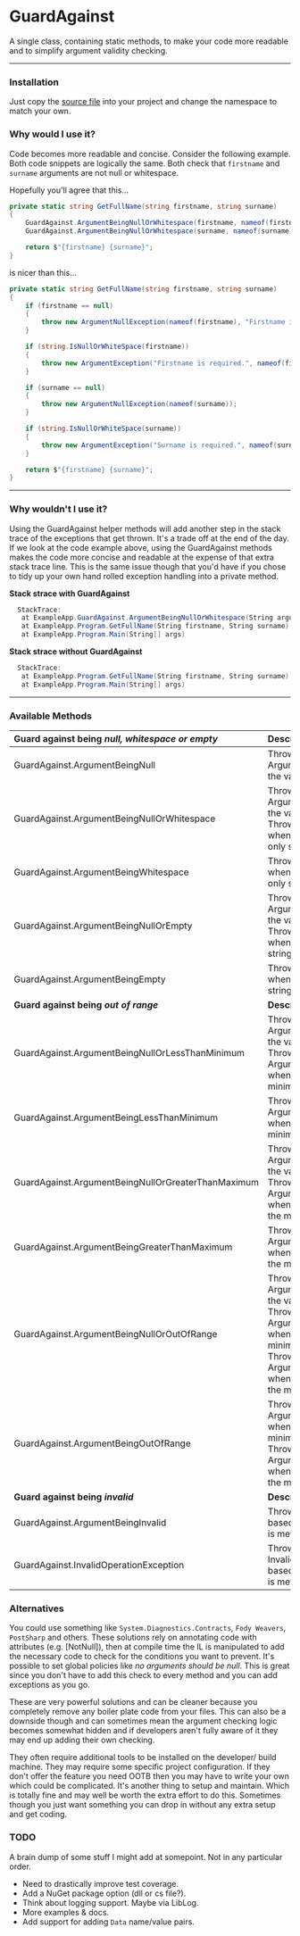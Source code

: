 # GuardAgainst
A single class, containing static methods, to make your code more readable and to simplify argument validity checking.

---

### Installation

Just copy the [source file](../master/GuardAgainstLib/GuardAgainst.cs) into your project and change the namespace to match your own.

### Why would I use it?

Code becomes more readable and concise. Consider the following example. 
Both code snippets are logically the same. Both check that `firstname` and `surname` arguments are not null or whitespace.

Hopefully you'll agree that this...

```csharp
private static string GetFullName(string firstname, string surname)
{
    GuardAgainst.ArgumentBeingNullOrWhitespace(firstname, nameof(firstname), "Firstname is required.");
    GuardAgainst.ArgumentBeingNullOrWhitespace(surname, nameof(surname), "Surname is required.");

    return $"{firstname} {surname}";
}
```

is nicer than this...

```csharp
private static string GetFullName(string firstname, string surname)
{
    if (firstname == null)
    {
        throw new ArgumentNullException(nameof(firstname), "Firstname is required.");
    }

    if (string.IsNullOrWhiteSpace(firstname))
    {
        throw new ArgumentException("Firstname is required.", nameof(firstname));
    }

    if (surname == null)
    {
        throw new ArgumentNullException(nameof(surname));
    }

    if (string.IsNullOrWhiteSpace(surname))
    {
        throw new ArgumentException("Surname is required.", nameof(surname));
    }

    return $"{firstname} {surname}";
}
```

---

### Why wouldn't I use it?

Using the GuardAgainst helper methods will add another step in the stack trace of the exceptions that get thrown.
It's a trade off at the end of the day. If we look at the code example above, using the GuardAgainst methods makes the code more concise and readable at the expense of that extra stack trace line.
This is the same issue though that you'd have if you chose to tidy up your own hand rolled exception handling into a private method.

**Stack strace with GuardAgainst**
```csharp
  StackTrace:
   at ExampleApp.GuardAgainst.ArgumentBeingNullOrWhitespace(String argumentValue, String argumentName, String exceptionMessage)
   at ExampleApp.Program.GetFullName(String firstname, String surname)
   at ExampleApp.Program.Main(String[] args)
```

**Stack strace without GuardAgainst**
```csharp
  StackTrace:
   at ExampleApp.Program.GetFullName(String firstname, String surname)
   at ExampleApp.Program.Main(String[] args)
```

---

### Available Methods

| Guard against being _null, whitespace or empty_                  | Description |
| :-                                         | :-            |
| GuardAgainst.ArgumentBeingNull             | Throws an ArgumentNullException when the value is null. |
| GuardAgainst.ArgumentBeingNullOrWhitespace | Throws an ArgumentNullException when the value is null. <br/>Throws an ArgumentException when the value is a whitespace only string. |
| GuardAgainst.ArgumentBeingWhitespace       | Throws an ArgumentException when the value is a whitespace only string. |
| GuardAgainst.ArgumentBeingNullOrEmpty      | Throws an ArgumentNullException when the value is null. <br/>Throws an ArgumentException when the value is an empty string. |
| GuardAgainst.ArgumentBeingEmpty            | Throws an ArgumentException when the value is an empty string. |
| **Guard against being _out of range_**                                    | **Description** |
| GuardAgainst.ArgumentBeingNullOrLessThanMinimum    | Throws an ArgumentNullException when the value is null. <br/>Throws an ArgumentOutOfRangeException when the value is less than the minimum allowed value. |
| GuardAgainst.ArgumentBeingLessThanMinimum          | Throws an ArgumentOutOfRangeException when the value is less than the minimum allowed value. |
| GuardAgainst.ArgumentBeingNullOrGreaterThanMaximum | Throws an ArgumentNullException when the value is null. <br/>Throws an ArgumentOutOfRangeException when the value is greater than the maximum allowed value. |
| GuardAgainst.ArgumentBeingGreaterThanMaximum       | Throws an ArgumentOutOfRangeException when the value is greater than the maximum allowed value. |
| GuardAgainst.ArgumentBeingNullOrOutOfRange         | Throws an ArgumentNullException when the value is null. <br/>Throws an ArgumentOutOfRangeException when the value is less than the minimum allowed value. <br/>Throws an ArgumentOutOfRangeException when the value is greater than the maximum allowed value. |
| GuardAgainst.ArgumentBeingOutOfRange               | Throws an ArgumentOutOfRangeException when the value is less than the minimum allowed value. <br/>Throws an ArgumentOutOfRangeException when the value is greater than the maximum allowed value. |
| **Guard against being _invalid_**                                          | **Description** |
| GuardAgainst.ArgumentBeingInvalid      | Throws an ArgumentException based on whether the condition is met. |
| GuardAgainst.InvalidOperationException | Throws an InvalidOperationException based on whether the condition is met. |

### Alternatives

You could use something like `System.Diagnostics.Contracts`, `Fody Weavers`, `PostSharp` and others. 
These solutions rely on annotating code with attributes (e.g. [NotNull]), then at compile time the IL is manipulated to add the necessary code to check for the conditions you want to prevent.
It's possible to set global policies like _no arguments should be null_. This is great since you don't have to add this check to every method and you can add exceptions as you go.

These are very powerful solutions and can be cleaner because you completely remove any boiler plate code from your files. 
This can also be a downside though and can sometimes mean the argument checking logic becomes somewhat hidden and if developers aren't fully aware of it they may end up adding their own checking.

They often require additional tools to be installed on the developer/ build machine. They may require some specific project configuration. If they don't offer the feature you need OOTB then you may have to write your own which could be complicated. It's another thing to setup and maintain. Which is totally fine and may well be worth the extra effort to do this. 
Sometimes though you just want something you can drop in without any extra setup and get coding.


### TODO

A brain dump of some stuff I might add at somepoint. Not in any particular order.

- Need to drastically improve test coverage.
- Add a NuGet package option (dll or cs file?).
- Think about logging support. Maybe via LibLog.
- More examples & docs.
- Add support for adding `Data` name/value pairs.
